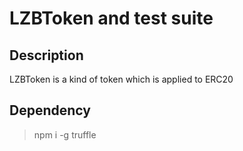 # LZBToken and test suite

## Description
LZBToken is a kind of token which is applied to ERC20

## Dependency
> npm i -g truffle
